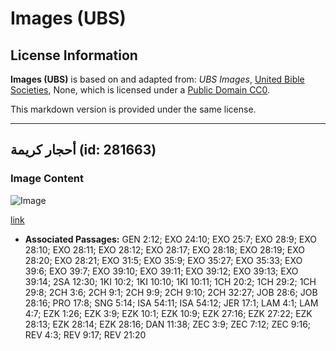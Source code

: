 # Images (UBS)

## License Information

**Images (UBS)** is based on and adapted from: _UBS Images_, [United Bible Societies](https://unitedbiblesocieties.org/), None, which is licensed under a [Public Domain CC0](https://creativecommons.org/public-domain/cc0/).

This markdown version is provided under the same license.



--------------------------------

## أحجار كريمة (id: 281663)

### Image Content

![Image](https://cdn.aquifer.bible/aquifer-content/resources/Media/WEB-0734_precious_stones.jpg)

[link](https://cdn.aquifer.bible/aquifer-content/resources/Media/WEB-0734_precious_stones.jpg)

* **Associated Passages:** GEN 2:12; EXO 24:10; EXO 25:7; EXO 28:9; EXO 28:10; EXO 28:11; EXO 28:12; EXO 28:17; EXO 28:18; EXO 28:19; EXO 28:20; EXO 28:21; EXO 31:5; EXO 35:9; EXO 35:27; EXO 35:33; EXO 39:6; EXO 39:7; EXO 39:10; EXO 39:11; EXO 39:12; EXO 39:13; EXO 39:14; 2SA 12:30; 1KI 10:2; 1KI 10:10; 1KI 10:11; 1CH 20:2; 1CH 29:2; 1CH 29:8; 2CH 3:6; 2CH 9:1; 2CH 9:9; 2CH 9:10; 2CH 32:27; JOB 28:6; JOB 28:16; PRO 17:8; SNG 5:14; ISA 54:11; ISA 54:12; JER 17:1; LAM 4:1; LAM 4:7; EZK 1:26; EZK 3:9; EZK 10:1; EZK 10:9; EZK 27:16; EZK 27:22; EZK 28:13; EZK 28:14; EZK 28:16; DAN 11:38; ZEC 3:9; ZEC 7:12; ZEC 9:16; REV 4:3; REV 9:17; REV 21:20


